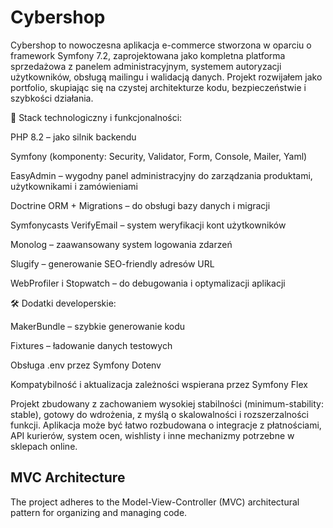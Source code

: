 # Cybershop

Cybershop to nowoczesna aplikacja e-commerce stworzona w oparciu o framework Symfony 7.2, zaprojektowana jako kompletna platforma sprzedażowa z panelem administracyjnym, systemem autoryzacji użytkowników, obsługą mailingu i walidacją danych. Projekt rozwijałem jako portfolio, skupiając się na czystej architekturze kodu, bezpieczeństwie i szybkości działania.

🔧 Stack technologiczny i funkcjonalności:

PHP 8.2 – jako silnik backendu

Symfony (komponenty: Security, Validator, Form, Console, Mailer, Yaml)

EasyAdmin – wygodny panel administracyjny do zarządzania produktami, użytkownikami i zamówieniami

Doctrine ORM + Migrations – do obsługi bazy danych i migracji

Symfonycasts VerifyEmail – system weryfikacji kont użytkowników

Monolog – zaawansowany system logowania zdarzeń

Slugify – generowanie SEO-friendly adresów URL

WebProfiler i Stopwatch – do debugowania i optymalizacji aplikacji

🛠 Dodatki developerskie:

MakerBundle – szybkie generowanie kodu

Fixtures – ładowanie danych testowych

Obsługa .env przez Symfony Dotenv

Kompatybilność i aktualizacja zależności wspierana przez Symfony Flex

Projekt zbudowany z zachowaniem wysokiej stabilności (minimum-stability: stable), gotowy do wdrożenia, z myślą o skalowalności i rozszerzalności funkcji. Aplikacja może być łatwo rozbudowana o integracje z płatnościami, API kurierów, system ocen, wishlisty i inne mechanizmy potrzebne w sklepach online.

## MVC Architecture

The project adheres to the Model-View-Controller (MVC) architectural pattern for organizing and managing code.